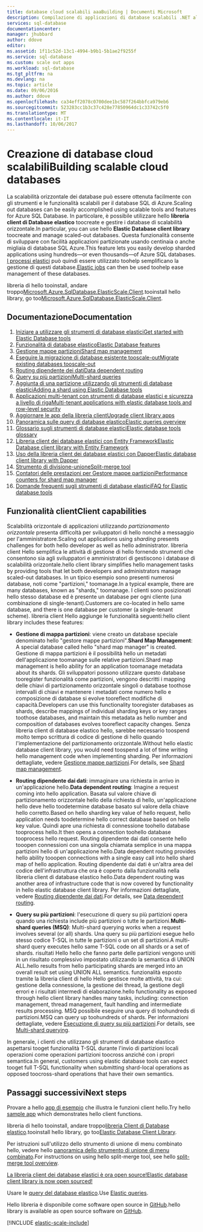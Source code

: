 ```yaml
---
title: database cloud scalabili aaaBuilding | Documenti Microsoft
description: Compilazione di applicazioni di database scalabili .NET alla libreria client di database elastico hello
services: sql-database
documentationcenter: 
manager: jhubbard
author: ddove
editor: 
ms.assetid: 1f11c52d-13c1-4994-b9b1-5b1ae2f9255f
ms.service: sql-database
ms.custom: scale out apps
ms.workload: sql-database
ms.tgt_pltfrm: na
ms.devlang: na
ms.topic: article
ms.date: 09/06/2016
ms.author: ddove
ms.openlocfilehash: ca34eff2078c0700dee1bc587f264bbfca979eb6
ms.sourcegitcommit: 523283cc1b3c37c428e77850964dc1c33742c5f0
ms.translationtype: MT
ms.contentlocale: it-IT
ms.lasthandoff: 10/06/2017
---
```

# <a name="building-scalable-cloud-databases"></a><span data-ttu-id="929f7-103">Creazione di database cloud scalabili</span><span class="sxs-lookup"><span data-stu-id="929f7-103">Building scalable cloud databases</span></span>
<span data-ttu-id="929f7-104">La scalabilità orizzontale dei database può essere ottenuta facilmente con gli strumenti e le funzionalità scalabili per il database SQL di Azure.</span><span class="sxs-lookup"><span data-stu-id="929f7-104">Scaling out databases can be easily accomplished using scalable tools and features for Azure SQL Database.</span></span> <span data-ttu-id="929f7-105">In particolare, è possibile utilizzare hello **libreria client di Database elastico** toocreate e gestire i database di scalabilità orizzontale.</span><span class="sxs-lookup"><span data-stu-id="929f7-105">In particular, you can use hello **Elastic Database client library** toocreate and manage scaled-out databases.</span></span> <span data-ttu-id="929f7-106">Questa funzionalità consente di sviluppare con facilità applicazioni partizionate usando centinaia o anche migliaia di database SQL Azure.</span><span class="sxs-lookup"><span data-stu-id="929f7-106">This feature lets you easily develop sharded applications using hundreds—or even thousands—of Azure SQL databases.</span></span> <span data-ttu-id="929f7-107">[I processi elastici](sql-database-elastic-jobs-powershell.md) può quindi essere utilizzato toohelp semplificano la gestione di questi database.</span><span class="sxs-lookup"><span data-stu-id="929f7-107">[Elastic jobs](sql-database-elastic-jobs-powershell.md) can then be used toohelp ease management of these databases.</span></span>

<span data-ttu-id="929f7-108">libreria di hello tooinstall, andare troppo[Microsoft.Azure.SqlDatabase.ElasticScale.Client](https://www.nuget.org/packages/Microsoft.Azure.SqlDatabase.ElasticScale.Client/).</span><span class="sxs-lookup"><span data-stu-id="929f7-108">tooinstall hello library, go too[Microsoft.Azure.SqlDatabase.ElasticScale.Client](https://www.nuget.org/packages/Microsoft.Azure.SqlDatabase.ElasticScale.Client/).</span></span> 

## <a name="documentation"></a><span data-ttu-id="929f7-109">Documentazione</span><span class="sxs-lookup"><span data-stu-id="929f7-109">Documentation</span></span>
1. [<span data-ttu-id="929f7-110">Iniziare a utilizzare gli strumenti di database elastici</span><span class="sxs-lookup"><span data-stu-id="929f7-110">Get started with Elastic Database tools</span></span>](sql-database-elastic-scale-get-started.md)
2. [<span data-ttu-id="929f7-111">Funzionalità di database elastico</span><span class="sxs-lookup"><span data-stu-id="929f7-111">Elastic Database features</span></span>](sql-database-elastic-scale-introduction.md)
3. [<span data-ttu-id="929f7-112">Gestione mappe partizioni</span><span class="sxs-lookup"><span data-stu-id="929f7-112">Shard map management</span></span>](sql-database-elastic-scale-shard-map-management.md)
4. [<span data-ttu-id="929f7-113">Eseguire la migrazione di database esistente tooscale-out</span><span class="sxs-lookup"><span data-stu-id="929f7-113">Migrate existing databases tooscale-out</span></span>](sql-database-elastic-convert-to-use-elastic-tools.md)
5. [<span data-ttu-id="929f7-114">Routing dipendente dei dati</span><span class="sxs-lookup"><span data-stu-id="929f7-114">Data dependent routing</span></span>](sql-database-elastic-scale-data-dependent-routing.md)
6. [<span data-ttu-id="929f7-115">Query su più partizioni</span><span class="sxs-lookup"><span data-stu-id="929f7-115">Multi-shard queries</span></span>](sql-database-elastic-scale-multishard-querying.md)
7. [<span data-ttu-id="929f7-116">Aggiunta di una partizione utilizzando gli strumenti di database elastici</span><span class="sxs-lookup"><span data-stu-id="929f7-116">Adding a shard using Elastic Database tools</span></span>](sql-database-elastic-scale-add-a-shard.md)
8. [<span data-ttu-id="929f7-117">Applicazioni multi-tenant con strumenti di database elastici e sicurezza a livello di riga</span><span class="sxs-lookup"><span data-stu-id="929f7-117">Multi-tenant applications with elastic database tools and row-level security</span></span>](sql-database-elastic-tools-multi-tenant-row-level-security.md)
9. [<span data-ttu-id="929f7-118">Aggiornare le app della libreria client</span><span class="sxs-lookup"><span data-stu-id="929f7-118">Upgrade client library apps</span></span>](sql-database-elastic-scale-upgrade-client-library.md) 
10. [<span data-ttu-id="929f7-119">Panoramica sulle query di database elastico</span><span class="sxs-lookup"><span data-stu-id="929f7-119">Elastic queries overview</span></span>](sql-database-elastic-query-overview.md)
11. [<span data-ttu-id="929f7-120">Glossario sugli strumenti di database elastici</span><span class="sxs-lookup"><span data-stu-id="929f7-120">Elastic database tools glossary</span></span>](sql-database-elastic-scale-glossary.md)
12. [<span data-ttu-id="929f7-121">Libreria client dei database elastici con Entity Framework</span><span class="sxs-lookup"><span data-stu-id="929f7-121">Elastic Database client library with Entity Framework</span></span>](sql-database-elastic-scale-use-entity-framework-applications-visual-studio.md)
13. [<span data-ttu-id="929f7-122">Uso della libreria client dei database elastici con Dapper</span><span class="sxs-lookup"><span data-stu-id="929f7-122">Elastic database client library with Dapper</span></span>](sql-database-elastic-scale-working-with-dapper.md)
14. [<span data-ttu-id="929f7-123">Strumento di divisione-unione</span><span class="sxs-lookup"><span data-stu-id="929f7-123">Split-merge tool</span></span>](sql-database-elastic-scale-overview-split-and-merge.md)
15. [<span data-ttu-id="929f7-124">Contatori delle prestazioni per Gestore mappe partizioni</span><span class="sxs-lookup"><span data-stu-id="929f7-124">Performance counters for shard map manager</span></span>](sql-database-elastic-database-client-library.md) 
16. [<span data-ttu-id="929f7-125">Domande frequenti sugli strumenti di database elastici</span><span class="sxs-lookup"><span data-stu-id="929f7-125">FAQ for Elastic database tools</span></span>](sql-database-elastic-scale-faq.md)

## <a name="client-capabilities"></a><span data-ttu-id="929f7-126">Funzionalità client</span><span class="sxs-lookup"><span data-stu-id="929f7-126">Client capabilities</span></span>
<span data-ttu-id="929f7-127">Scalabilità orizzontale di applicazioni utilizzando *partizionamento orizzontale* presenta difficoltà per sviluppatori di hello nonché a messaggio per l'amministratore.</span><span class="sxs-lookup"><span data-stu-id="929f7-127">Scaling out applications using *sharding* presents challenges for both hello developer as well as hello administrator.</span></span> <span data-ttu-id="929f7-128">libreria client Hello semplifica le attività di gestione di hello fornendo strumenti che consentono sia agli sviluppatori e amministratori di gestiscono i database di scalabilità orizzontale.</span><span class="sxs-lookup"><span data-stu-id="929f7-128">hello client library simplifies hello management tasks by providing tools that let both developers and administrators manage scaled-out databases.</span></span> <span data-ttu-id="929f7-129">In un tipico esempio sono presenti numerosi database, noti come "partizioni," toomanage.</span><span class="sxs-lookup"><span data-stu-id="929f7-129">In a typical example, there are many databases, known as "shards," toomanage.</span></span> <span data-ttu-id="929f7-130">I clienti sono posizionati hello stesso database ed è presente un database per ogni cliente (una combinazione di single-tenant).</span><span class="sxs-lookup"><span data-stu-id="929f7-130">Customers are co-located in hello same database, and there is one database per customer (a single-tenant scheme).</span></span> <span data-ttu-id="929f7-131">libreria client Hello aggiunge le funzionalità seguenti:</span><span class="sxs-lookup"><span data-stu-id="929f7-131">hello client library includes these features:</span></span>

- <span data-ttu-id="929f7-132">**Gestione di mappa partizioni**: viene creato un database speciale denominato hello "gestore mappe partizioni".</span><span class="sxs-lookup"><span data-stu-id="929f7-132">**Shard Map Management**: A special database called hello "shard map manager" is created.</span></span> <span data-ttu-id="929f7-133">Gestione di mappa partizioni è il possibilità hello un metadati dell'applicazione toomanage sulle relative partizioni.</span><span class="sxs-lookup"><span data-stu-id="929f7-133">Shard map management is hello ability for an application toomanage metadata about its shards.</span></span> <span data-ttu-id="929f7-134">Gli sviluppatori possono utilizzare questo database tooregister funzionalità come partizioni, vengono descritti i mapping delle chiavi di partizionamento orizzontale singoli o database toothose intervalli di chiavi e mantenere i metadati come numero hello e composizione di database si evolve tooreflect modifiche di capacità.</span><span class="sxs-lookup"><span data-stu-id="929f7-134">Developers can use this functionality tooregister databases as shards, describe mappings of individual sharding keys or key ranges toothose databases, and maintain this metadata as hello number and composition of databases evolves tooreflect capacity changes.</span></span> <span data-ttu-id="929f7-135">Senza libreria client di database elastico hello, sarebbe necessario toospend molto tempo scrittura di codice di gestione di hello quando l'implementazione del partizionamento orizzontale.</span><span class="sxs-lookup"><span data-stu-id="929f7-135">Without hello elastic database client library, you would need toospend a lot of time writing hello management code when implementing sharding.</span></span> <span data-ttu-id="929f7-136">Per informazioni dettagliate, vedere [Gestione mappe partizioni](sql-database-elastic-scale-shard-map-management.md).</span><span class="sxs-lookup"><span data-stu-id="929f7-136">For details, see [Shard map management](sql-database-elastic-scale-shard-map-management.md).</span></span>

- <span data-ttu-id="929f7-137">**Routing dipendente dai dati**: immaginare una richiesta in arrivo in un'applicazione hello.</span><span class="sxs-lookup"><span data-stu-id="929f7-137">**Data dependent routing**: Imagine a request coming into hello application.</span></span> <span data-ttu-id="929f7-138">Basata sul valore chiave di partizionamento orizzontale hello della richiesta di hello, un'applicazione hello deve hello toodetermine database basato sul valore della chiave hello corretto.</span><span class="sxs-lookup"><span data-stu-id="929f7-138">Based on hello sharding key value of hello request, hello application needs toodetermine hello correct database based on hello key value.</span></span> <span data-ttu-id="929f7-139">Quindi apre una richiesta di connessione toohello database tooprocess hello.</span><span class="sxs-lookup"><span data-stu-id="929f7-139">It then opens a connection toohello database tooprocess hello request.</span></span> <span data-ttu-id="929f7-140">Routing dipendente dai dati consente hello tooopen connessioni con una singola chiamata semplice in una mappa partizioni hello di un'applicazione hello.</span><span class="sxs-lookup"><span data-stu-id="929f7-140">Data dependent routing provides hello ability tooopen connections with a single easy call into hello shard map of hello application.</span></span> <span data-ttu-id="929f7-141">Routing dipendente dai dati è un'altra area del codice dell'infrastruttura che ora è coperto dalla funzionalità nella libreria client di database elastico hello.</span><span class="sxs-lookup"><span data-stu-id="929f7-141">Data dependent routing was another area of infrastructure code that is now covered by functionality in hello elastic database client library.</span></span> <span data-ttu-id="929f7-142">Per informazioni dettagliate, vedere [Routing dipendente dai dati](sql-database-elastic-scale-data-dependent-routing.md).</span><span class="sxs-lookup"><span data-stu-id="929f7-142">For details, see [Data dependent routing](sql-database-elastic-scale-data-dependent-routing.md).</span></span>
- <span data-ttu-id="929f7-143">**Query su più partizioni**: l'esecuzione di query su più partizioni opera quando una richiesta include più partizioni o tutte le partizioni.</span><span class="sxs-lookup"><span data-stu-id="929f7-143">**Multi-shard queries (MSQ)**: Multi-shard querying works when a request involves several (or all) shards.</span></span> <span data-ttu-id="929f7-144">Una query su più partizioni esegue hello stesso codice T-SQL in tutte le partizioni o un set di partizioni.</span><span class="sxs-lookup"><span data-stu-id="929f7-144">A multi-shard query executes hello same T-SQL code on all shards or a set of shards.</span></span> <span data-ttu-id="929f7-145">risultati Hello hello che fanno parte delle partizioni vengono uniti in un risultato complessivo impostato utilizzando la semantica di UNION ALL.</span><span class="sxs-lookup"><span data-stu-id="929f7-145">hello results from hello participating shards are merged into an overall result set using UNION ALL semantics.</span></span> <span data-ttu-id="929f7-146">funzionalità esposto tramite la libreria client di hello Hello gestisce molte attività, tra cui: gestione della connessione, la gestione dei thread, la gestione degli errori e i risultati intermedi di elaborazione.</span><span class="sxs-lookup"><span data-stu-id="929f7-146">hello functionality as exposed through hello client library handles many tasks, including: connection management, thread management, fault handling and intermediate results processing.</span></span> <span data-ttu-id="929f7-147">MSQ possibile eseguire una query di toohundreds di partizioni.</span><span class="sxs-lookup"><span data-stu-id="929f7-147">MSQ can query up toohundreds of shards.</span></span> <span data-ttu-id="929f7-148">Per informazioni dettagliate, vedere [Esecuzione di query su più partizioni](sql-database-elastic-scale-multishard-querying.md).</span><span class="sxs-lookup"><span data-stu-id="929f7-148">For details, see [Multi-shard querying](sql-database-elastic-scale-multishard-querying.md).</span></span>

<span data-ttu-id="929f7-149">In generale, i clienti che utilizzano gli strumenti di database elastico aspettarsi tooget funzionalità T-SQL durante l'invio di partizioni locali operazioni come operazioni partizioni toocross anziché con i propri semantica.</span><span class="sxs-lookup"><span data-stu-id="929f7-149">In general, customers using elastic database tools can expect tooget full T-SQL functionality when submitting shard-local operations as opposed toocross-shard operations that have their own semantics.</span></span>

## <a name="next-steps"></a><span data-ttu-id="929f7-150">Passaggi successivi</span><span class="sxs-lookup"><span data-stu-id="929f7-150">Next steps</span></span>
<span data-ttu-id="929f7-151">Provare a hello [app di esempio](sql-database-elastic-scale-get-started.md) che illustra le funzioni client hello.</span><span class="sxs-lookup"><span data-stu-id="929f7-151">Try hello [sample app](sql-database-elastic-scale-get-started.md) which demonstrates hello client functions.</span></span> 

<span data-ttu-id="929f7-152">libreria di hello tooinstall, andare troppo[libreria Client di Database elastico](http://www.nuget.org/packages/Microsoft.Azure.SqlDatabase.ElasticScale.Client/).</span><span class="sxs-lookup"><span data-stu-id="929f7-152">tooinstall hello library, go too[Elastic Database Client Library](http://www.nuget.org/packages/Microsoft.Azure.SqlDatabase.ElasticScale.Client/).</span></span>

<span data-ttu-id="929f7-153">Per istruzioni sull'utilizzo dello strumento di unione di menu combinato hello, vedere hello [panoramica dello strumento di unione di menu combinato](sql-database-elastic-scale-overview-split-and-merge.md).</span><span class="sxs-lookup"><span data-stu-id="929f7-153">For instructions on using hello split-merge tool, see hello [split-merge tool overview](sql-database-elastic-scale-overview-split-and-merge.md).</span></span>

[<span data-ttu-id="929f7-154">La libreria client dei database elastici è ora open source!</span><span class="sxs-lookup"><span data-stu-id="929f7-154">Elastic database client library is now open sourced!</span></span>](https://azure.microsoft.com/blog/elastic-database-client-library-is-now-open-sourced/)

<span data-ttu-id="929f7-155">Usare le [query del database elastico](sql-database-elastic-query-overview.md).</span><span class="sxs-lookup"><span data-stu-id="929f7-155">Use [Elastic queries](sql-database-elastic-query-overview.md).</span></span>

<span data-ttu-id="929f7-156">Hello libreria è disponibile come software open source in [GitHub](https://github.com/Azure/elastic-db-tools).</span><span class="sxs-lookup"><span data-stu-id="929f7-156">hello library is available as open source software on [GitHub](https://github.com/Azure/elastic-db-tools).</span></span> 

[!INCLUDE [elastic-scale-include](../../includes/elastic-scale-include.md)]

<!--Anchors-->
<!--Image references-->
[1]:./media/sql-database-elastic-database-client-library/glossary.png

